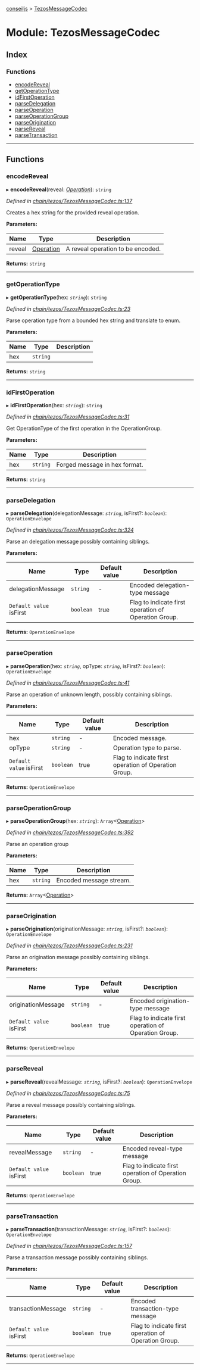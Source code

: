[conseiljs](../README.md) > [TezosMessageCodec](../modules/tezosmessagecodec.md)

# Module: TezosMessageCodec

## Index

### Functions

* [encodeReveal](tezosmessagecodec.md#encodereveal)
* [getOperationType](tezosmessagecodec.md#getoperationtype)
* [idFirstOperation](tezosmessagecodec.md#idfirstoperation)
* [parseDelegation](tezosmessagecodec.md#parsedelegation)
* [parseOperation](tezosmessagecodec.md#parseoperation)
* [parseOperationGroup](tezosmessagecodec.md#parseoperationgroup)
* [parseOrigination](tezosmessagecodec.md#parseorigination)
* [parseReveal](tezosmessagecodec.md#parsereveal)
* [parseTransaction](tezosmessagecodec.md#parsetransaction)

---

## Functions

<a id="encodereveal"></a>

###  encodeReveal

▸ **encodeReveal**(reveal: *[Operation](../interfaces/operation.md)*): `string`

*Defined in [chain/tezos/TezosMessageCodec.ts:137](https://github.com/Cryptonomic/ConseilJS/blob/688e74f/src/chain/tezos/TezosMessageCodec.ts#L137)*

Creates a hex string for the provided reveal operation.

**Parameters:**

| Name | Type | Description |
| ------ | ------ | ------ |
| reveal | [Operation](../interfaces/operation.md) |  A reveal operation to be encoded. |

**Returns:** `string`

___
<a id="getoperationtype"></a>

###  getOperationType

▸ **getOperationType**(hex: *`string`*): `string`

*Defined in [chain/tezos/TezosMessageCodec.ts:23](https://github.com/Cryptonomic/ConseilJS/blob/688e74f/src/chain/tezos/TezosMessageCodec.ts#L23)*

Parse operation type from a bounded hex string and translate to enum.

**Parameters:**

| Name | Type | Description |
| ------ | ------ | ------ |
| hex | `string` |   |

**Returns:** `string`

___
<a id="idfirstoperation"></a>

###  idFirstOperation

▸ **idFirstOperation**(hex: *`string`*): `string`

*Defined in [chain/tezos/TezosMessageCodec.ts:31](https://github.com/Cryptonomic/ConseilJS/blob/688e74f/src/chain/tezos/TezosMessageCodec.ts#L31)*

Get OperationType of the first operation in the OperationGroup.

**Parameters:**

| Name | Type | Description |
| ------ | ------ | ------ |
| hex | `string` |  Forged message in hex format. |

**Returns:** `string`

___
<a id="parsedelegation"></a>

###  parseDelegation

▸ **parseDelegation**(delegationMessage: *`string`*, isFirst?: *`boolean`*): `OperationEnvelope`

*Defined in [chain/tezos/TezosMessageCodec.ts:324](https://github.com/Cryptonomic/ConseilJS/blob/688e74f/src/chain/tezos/TezosMessageCodec.ts#L324)*

Parse an delegation message possibly containing siblings.

**Parameters:**

| Name | Type | Default value | Description |
| ------ | ------ | ------ | ------ |
| delegationMessage | `string` | - |  Encoded delegation-type message |
| `Default value` isFirst | `boolean` | true |  Flag to indicate first operation of Operation Group. |

**Returns:** `OperationEnvelope`

___
<a id="parseoperation"></a>

###  parseOperation

▸ **parseOperation**(hex: *`string`*, opType: *`string`*, isFirst?: *`boolean`*): `OperationEnvelope`

*Defined in [chain/tezos/TezosMessageCodec.ts:41](https://github.com/Cryptonomic/ConseilJS/blob/688e74f/src/chain/tezos/TezosMessageCodec.ts#L41)*

Parse an operation of unknown length, possibly containing siblings.

**Parameters:**

| Name | Type | Default value | Description |
| ------ | ------ | ------ | ------ |
| hex | `string` | - |  Encoded message. |
| opType | `string` | - |  Operation type to parse. |
| `Default value` isFirst | `boolean` | true |  Flag to indicate first operation of Operation Group. |

**Returns:** `OperationEnvelope`

___
<a id="parseoperationgroup"></a>

###  parseOperationGroup

▸ **parseOperationGroup**(hex: *`string`*): `Array`<[Operation](../interfaces/operation.md)>

*Defined in [chain/tezos/TezosMessageCodec.ts:392](https://github.com/Cryptonomic/ConseilJS/blob/688e74f/src/chain/tezos/TezosMessageCodec.ts#L392)*

Parse an operation group

**Parameters:**

| Name | Type | Description |
| ------ | ------ | ------ |
| hex | `string` |  Encoded message stream. |

**Returns:** `Array`<[Operation](../interfaces/operation.md)>

___
<a id="parseorigination"></a>

###  parseOrigination

▸ **parseOrigination**(originationMessage: *`string`*, isFirst?: *`boolean`*): `OperationEnvelope`

*Defined in [chain/tezos/TezosMessageCodec.ts:231](https://github.com/Cryptonomic/ConseilJS/blob/688e74f/src/chain/tezos/TezosMessageCodec.ts#L231)*

Parse an origination message possibly containing siblings.

**Parameters:**

| Name | Type | Default value | Description |
| ------ | ------ | ------ | ------ |
| originationMessage | `string` | - |  Encoded origination-type message |
| `Default value` isFirst | `boolean` | true |  Flag to indicate first operation of Operation Group. |

**Returns:** `OperationEnvelope`

___
<a id="parsereveal"></a>

###  parseReveal

▸ **parseReveal**(revealMessage: *`string`*, isFirst?: *`boolean`*): `OperationEnvelope`

*Defined in [chain/tezos/TezosMessageCodec.ts:75](https://github.com/Cryptonomic/ConseilJS/blob/688e74f/src/chain/tezos/TezosMessageCodec.ts#L75)*

Parse a reveal message possibly containing siblings.

**Parameters:**

| Name | Type | Default value | Description |
| ------ | ------ | ------ | ------ |
| revealMessage | `string` | - |  Encoded reveal-type message |
| `Default value` isFirst | `boolean` | true |  Flag to indicate first operation of Operation Group. |

**Returns:** `OperationEnvelope`

___
<a id="parsetransaction"></a>

###  parseTransaction

▸ **parseTransaction**(transactionMessage: *`string`*, isFirst?: *`boolean`*): `OperationEnvelope`

*Defined in [chain/tezos/TezosMessageCodec.ts:157](https://github.com/Cryptonomic/ConseilJS/blob/688e74f/src/chain/tezos/TezosMessageCodec.ts#L157)*

Parse a transaction message possibly containing siblings.

**Parameters:**

| Name | Type | Default value | Description |
| ------ | ------ | ------ | ------ |
| transactionMessage | `string` | - |  Encoded transaction-type message |
| `Default value` isFirst | `boolean` | true |  Flag to indicate first operation of Operation Group. |

**Returns:** `OperationEnvelope`

___

